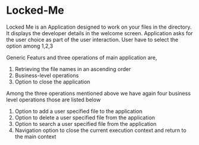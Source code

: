 # Locked-Me
Locked Me is an Application designed to work on your files in the directory. 
It displays the developer details in the welcome screen.
Application asks for the user choice as part of the user interaction. 
User have to select the option among 1,2,3

Generic Featurs and three operations of main application are, 
1. Retrieving the file names in an ascending order
2. Business-level operations
3. Option to close the application

Among the three operations mentioned above we have again four business level operations those are listed below
1. Option to add a user specified file to the application
2. Option to delete a user specified file from the application
3. Option to search a user specified file from the application
4. Navigation option to close the current execution context and return to the main context






